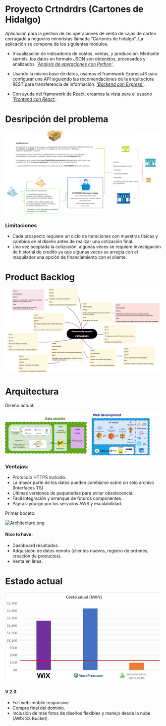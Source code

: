 # Proyecto Crtndrdrs (Cartones de Hidalgo)

Aplicación para la gestion de las operaciones de venta de cajas de carton corrugado a negocios minoristas llamada "Cartones de hidalgo". La aplicación se compone de los siguientes modulos.

- Visualización de indicadores de costos, ventas, y producción. Mediante kernels, los datos en formato JSON son obtenidos, procesados y analizados. [_'Analisis de operaciones con Python'_](https://github.com/JAOscoy/Prototype_DataAnalyst-cartonesHidalgo.git).

- Usando la misma base de datos, usamos el framework ExpressJS para configurar una API siguiendo las recomendaciones de la arquitectura REST para transferencia de información. [_'Backend con Express'_](https://github.com/JAOscoy/Crtndrdrs_backend-Express.git).

- Con ayuda del framework de React, creamos la vista para el usuario [_'Frontend con React'_](https://github.com/JAOscoy/webCrtndrdrsTS.git).

# Desripción del problema

![Diagrama_cartonadoradores.png](/Diagrama_cartonadoradores.png)

### Limitaciones

- Cada prospecto requiere un ciclo de iteraciones con muestras fisicas y cambios en el diseño antes de realizar una cotización final.
- Una vez aceptada la cotización, algunas veces se requiere investigación de historial de credito ya que algunas veces se arregla con el maquilador una opción de financiamiento con el cliente.

# Product Backlog

![Historias_usuario.jpg](/Historias_usuario.jpg)

# Arquitectura

Diseño actual:

![Technologies_architecture.jpg](/Technologies_architecture.jpg)

### Ventajas:

- Protocolo HTTPS incluido.
- La mayor parte de los datos pueden cambiarse sobre un solo archivo (Interfaces TS).
- Ultimas versiones de paqueterias para evitar obsolecencia.
- Facil integración y arranque de futuros componentes.
- Pay-as-you-go por los servicios AWS y escalabilidad.

Primer boceto:

![Architecture.png](/Architecture.png)

#### Nice to have:

- Dashboard resultados.
- Adquisicón de datos remoto (clientes nuevos, registro de ordenes, creación de productos).
- Venta en linea.

# Estado actual

![current_state.jpg](/current_state.jpg)

#### V 2.0

- Full web-mobile responsive
- Compra final del dominio.
- Inclusión de más fotos de diseños flexibles y manejo desde la nube (AWS S3 Bucket).










